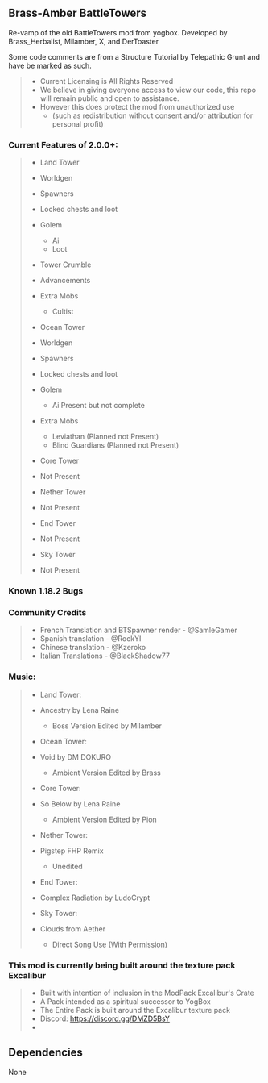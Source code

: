 ## Brass-Amber BattleTowers
Re-vamp of the old BattleTowers mod from yogbox. Developed by Brass_Herbalist, Milamber, X, and DerToaster

Some code comments are from a Structure Tutorial by Telepathic Grunt and have be marked as such.

>- Current Licensing is All Rights Reserved
>  - We believe in giving everyone access to view our code, this repo will remain public and open to assistance. 
>  - However this does protect the mod from unauthorized use 
>    - (such as redistribution without consent and/or attribution for personal profit)

### Current Features of 2.0.0+:

>- Land Tower 
>  - Worldgen
>  - Spawners 
>  - Locked chests and loot 
>  - Golem
>    - Ai
>    - Loot
>  - Tower Crumble
>  - Advancements
>  - Extra Mobs
>    - Cultist 
>
> 
>- Ocean Tower 
>  - Worldgen
>  - Spawners
>  - Locked chests and loot
>  - Golem
>    - Ai Present but not complete
>  - Extra Mobs
>    - Leviathan (Planned not Present)
>    - Blind Guardians (Planned not Present)
>
> 
>- Core Tower
>  - Not Present
>
> 
>- Nether Tower
>  - Not Present
>
>
>- End Tower
   >  - Not Present
>
>
>- Sky Tower
   >  - Not Present
>
>


### Known 1.18.2 Bugs

### Community Credits

>- French Translation and BTSpawner render - @SamleGamer
>- Spanish translation - @RockYI
>- Chinese translation - @Kzeroko
>- Italian Translations - @BlackShadow77


### Music:
>- Land Tower: 
>  - Ancestry by Lena Raine 
>    - Boss Version Edited by Milamber
>
> 
>- Ocean Tower: 
>  - Void by DM DOKURO 
>    - Ambient Version Edited by Brass
>
>
>- Core Tower: 
>  - So Below by Lena Raine 
>    - Ambient Version Edited by Pion
>
>
>- Nether Tower: 
>  - Pigstep FHP Remix 
>    - Unedited
>
>
>- End Tower:  
>  - Complex Radiation by LudoCrypt
>
>
>- Sky Tower: 
>  - Clouds from Aether 
>    - Direct Song Use (With Permission)

### This mod is currently being built around the texture pack Excalibur
>- Built with intention of inclusion in the ModPack Excalibur's Crate
>  - A Pack intended as a spiritual successor to YogBox 
>  - The Entire Pack is built around the Excalibur texture pack
>  - Discord: https://discord.gg/DMZD5BsY
>- 


## Dependencies

None
